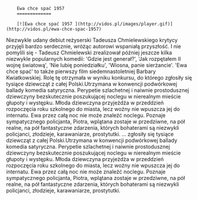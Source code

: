 
        Ewa chce spać 1957 
        =============
        
        [![Ewa chce spać 1957 ](http://vidos.pl/images/player.gif)](http://vidos.pl/ewa-chce-spac-1957)
        
        
 Niezwykle udany debiut reżyserski Tadeusza Chmielewskiego krytycy przyjęli bardzo serdecznie, wróżąc autorowi wspaniałą przyszłość. I nie pomylili się - Tadeusz Chmielewski zrealizował później jeszcze kilka niezwykle popularnych komedii: 'Gdzie jest generał?', 'Jak rozpętałem II wojnę światową', 'Nie lubię poniedziałku', 'Wiosna, panie sierżancie'. 'Ewa chce spać' to także pierwszy film siedemnastoletniej Barbary Kwiatkowskiej. Rolę tę otrzymała w wyniku konkursu, do którego zgłosiły się tysiące dziewcząt z całej Polski.Utrzymana w konwencji podwórkowej ballady komedia satyryczna. Perypetie szlachetnej i naiwnie prostodusznej dziewczyny bezskutecznie poszukującej noclegu w nierealnym mieście głupoty i występku. Młoda dziewczyna przyjeżdża w przeddzień rozpoczęcia roku szkolnego do miasta, lecz woźny nie wpuszcza jej do internatu. Ewa przez całą noc nie może znaleźć noclegu. Poznaje sympatycznego policjanta, Piotra, wplątana zostaje w przedziwne, na pół realne, na pół fantastyczne zdarzenia, których bohaterami są niezwykli policjanci, złodzieje, karawaniarze, prostytutki.   ... zgłosiły się tysiące dziewcząt z całej Polski.Utrzymana w konwencji podwórkowej ballady komedia satyryczna. Perypetie szlachetnej i naiwnie prostodusznej dziewczyny bezskutecznie poszukującej noclegu w nierealnym mieście głupoty i występku. Młoda dziewczyna przyjeżdża w przeddzień rozpoczęcia roku szkolnego do miasta, lecz woźny nie wpuszcza jej do internatu. Ewa przez całą noc nie może znaleźć noclegu. Poznaje sympatycznego policjanta, Piotra, wplątana zostaje w przedziwne, na pół realne, na pół fantastyczne zdarzenia, których bohaterami są niezwykli policjanci, złodzieje, karawaniarze, prostytutki.
    